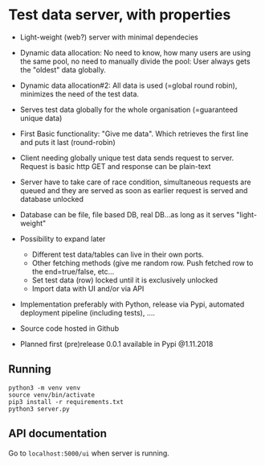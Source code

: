 # Test data server, with properties #

* Light-weight (web?) server with minimal dependecies
* Dynamic data allocation: No need to know, how many users are using the same pool, no need to manually divide the pool: User always gets the "oldest" data globally.
* Dynamic data allocation#2: All data is used (=global round robin), minimizes the need of the test data.
* Serves test data globally for the whole organisation (=guaranteed unique data)
* First Basic functionality: "Give me data". Which retrieves the first line and puts it last (round-robin)


* Client needing globally unique test data sends request to server. Request is basic http GET and response can be plain-text
* Server have to take care of race condition, simultaneous requests are queued and they are served as soon as earlier request is served and database unlocked
* Database can be file, file based DB, real DB...as long as it serves "light-weight"
* Possibility to expand later
  * Different test data/tables can live in their own ports.
  * Other fetching methods (give me random row. Push fetched row to the end=true/false, etc...
  * Set test data (row) locked until it is exclusively unlocked
  * Import data with UI and/or via API
* Implementation preferably with Python, release via Pypi, automated deployment pipeline (including tests), ....
* Source code hosted in Github
* Planned first (pre)release 0.0.1 available in Pypi @1.11.2018

## Running ##

```
python3 -m venv venv
source venv/bin/activate
pip3 install -r requirements.txt
python3 server.py
```

## API documentation ##

Go to `localhost:5000/ui` when server is running.
